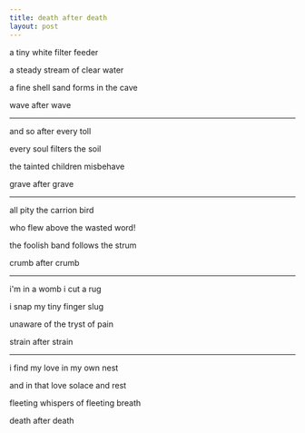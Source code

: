 ```yaml
---
title: death after death
layout: post
---
```


a tiny white filter feeder

a steady stream of clear water

a fine shell sand forms in the cave

wave after wave

---

and so after every toll

every soul filters the soil

the tainted children misbehave

grave after grave

---

all pity the carrion bird

who flew above the wasted word!

the foolish band follows the strum

crumb after crumb

---

i'm in a womb i cut a rug

i snap my tiny finger slug

unaware of the tryst of pain

strain after strain

---

i find my love in my own nest

and in that love solace and rest

fleeting whispers of fleeting breath

death after death
